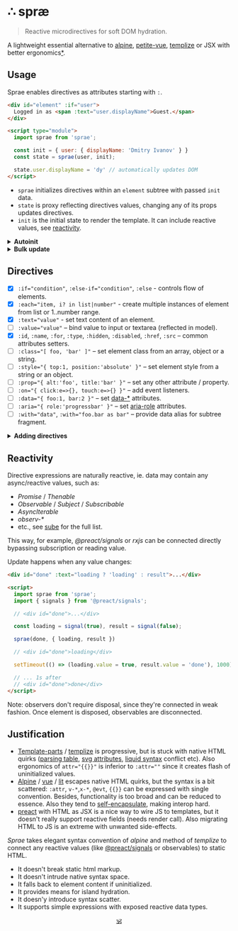 # ∴ spræ

> Reactive microdirectives for soft DOM hydration.

A lightweight essential alternative to [alpine](https://github.com/alpinejs/alpine), [petite-vue](https://github.com/vuejs/petite-vue), [templize](https://github.com/dy/templize) or JSX with better ergonomics[*](#justification).


## Usage

Sprae enables directives as attributes starting with `:`.

```html
<div id="element" :if="user">
  Logged in as <span :text="user.displayName">Guest.</span>
</div>

<script type="module">
  import sprae from 'sprae';

  const init = { user: { displayName: 'Dmitry Ivanov' } }
  const state = sprae(user, init);

  state.user.displayName = 'dy' // automatically updates DOM
</script>
```

* `sprae` initializes directives within an `element` subtree with passed `init` data.
* `state` is proxy reflecting directives values, changing any of its props updates directives.
* `init` is the initial state to render the template. It can include reactive values, see [reactivity](#reactivity).

<details>
<summary><strong>Autoinit</strong></summary>

Sprae can be used without build step or JS, autoinitializing document:

```html
<script src="./sprae.js" defer init></script>

<div :="{ count: 0 }">
  <span :text="count">
  <button :on="{ click: e => count++ }">inc</button>
</div>
```

* `:` defines data for regions of the tree to autoinit sprae on.
* `init` attribute tells sprae to automatically initialize document.

</details>

<details><summary><strong>Bulk update</strong></summary>

To update multiple values at once, state can be expanded as:

```js
let state = sprae(el, init);
let [values, update] = state;

update({...values, user: {...values.user, displayName: 'dy'}});
```

* `values` holds actual rendered state values. Changing it doesn't rerender DOM, unlike `state`.
* `update` useful for bulk-update multiple values at once.

</details>

## Directives

* [x] `:if="condition"`, `:else-if="condition"`, `:else` - controls flow of elements.
* [x] `:each="item, i? in list|number"` - create multiple instances of element from list or 1..number range.
* [x] `:text="value"` - set text content of an element.
* [ ] `:value="value"` – bind value to input or textarea (reflected in model).
* [x] `:id`, `:name`, `:for`, `:type`, `:hidden`, `:disabled`, `:href`, `:src` – common attributes setters.
* [ ] `:class="[ foo, 'bar' ]"` – set element class from an array, object or a string.
* [ ] `:style="{ top:1, position:'absolute' }"` – set element style from a string or an object.
* [ ] `:prop="{ alt:'foo', title:'bar' }"` – set any other attribute / property.
* [ ] `:on="{ click:e=>{}, touch:e=>{} }"` – add event listeners.
* [ ] `:data="{ foo:1, bar:2 }"` – set [data-*](https://developer.mozilla.org/en-US/docs/Web/HTML/Global_attributes/data-*) attributes.
* [ ] `:aria="{ role:'progressbar' }"` – set [aria-role](https://developer.mozilla.org/en-US/docs/Web/Accessibility/ARIA) attributes.
* [ ] `:with="data"`, `:with="foo.bar as bar"` – provide data alias for subtree fragment.
<!-- * [ ] `:item="{ id: 1 }"` – set [item*](https://developer.mozilla.org/en-US/docs/Web/HTML/Microdata) microdata attribute. -->

<details>
<summary><strong>Adding directives</strong></summary>

Directives can be added by registering them via `directive(name, initializer)`:

```js
import { directive, parseExpr } from 'sprae';

directive(':html', (el, expr) => {
  // ...initialize here
  const evaluate = parseExpr(expr);
  return (state) => {
    // ...update here
    el.innerHTML = evaluate(state);
  }
});
```

</details>


## Reactivity

Directive expressions are naturally reactive, ie. data may contain any async/reactive values, such as:

* _Promise_ / _Thenable_
* _Observable_ / _Subject_ / _Subscribable_
* _AsyncIterable_
* _observ-*_
* etc., see [sube](https://github.com/dy/sube/blob/main/README.md) for the full list.

This way, for example, _@preact/signals_ or _rxjs_ can be connected directly bypassing subscription or reading value.

Update happens when any value changes:

```html
<div id="done" :text="loading ? 'loading' : result">...</div>

<script>
  import sprae from 'sprae';
  import { signals } from '@preact/signals';

  // <div id="done">...</div>

  const loading = signal(true), result = signal(false);

  sprae(done, { loading, result })

  // <div id="done">loading</div>

  setTimeout(() => (loading.value = true, result.value = 'done'), 1000)

  // ... 1s after
  // <div id="done">done</div>
</script>
```

Note: observers don't require disposal, since they're connected in weak fashion. Once element is disposed, observables are disconnected.


## Justification

* [Template-parts](https://github.com/dy/template-parts) / [templize](https://github.com/dy/templize) is progressive, but is stuck with native HTML quirks ([parsing table](https://github.com/github/template-parts/issues/24), [svg attributes](https://github.com/github/template-parts/issues/25), [liquid syntax](https://shopify.github.io/liquid/tags/template/#raw) conflict etc). Also ergonomics of `attr="{{}}"` is inferior to `:attr=""` since it creates flash of uninitialized values.
* [Alpine](https://github.com/alpinejs/alpine) / [vue](https://github.com/vuejs/petite-vue) / [lit](https://github.com/lit/lit/tree/main/packages/lit-html) escapes native HTML quirks, but the syntax is a bit scattered: `:attr`, `v-*`,`x-*`, `@evt`, `{{}}` can be expressed with single convention. Besides, functionality is too broad and can be reduced to essence. Also they tend to [self-encapsulate](https://github.com/alpinejs/alpine/discussions/3223), making interop hard.
* [preact](https://ghub.io/preact) with HTML as JSX is a nice way to wire JS to templates, but it doesn't really support reactive fields (needs render call). Also migrating HTML to JS is an extreme with unwanted side-effects.

_Sprae_ takes elegant syntax convention of _alpine_ and method of _templize_ to connect any reactive values (like [@preact/signals](https://ghub.io/@preact/signals) or observables) to static HTML.

* It doesn't break static html markup.
* It doesn't intrude native syntax space.
* It falls back to element content if uninitialized.
* It provides means for island hydration.
* It doesn'y introduce syntax scatter.
* It supports simple expressions with exposed reactive data types.

<p align="center"><a href="https://github.com/krsnzd/license/">🕉</a></p>
